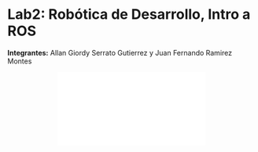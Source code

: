 # Lab2: Robótica de Desarrollo, Intro a ROS 
**Integrantes:** Allan Giordy Serrato Gutierrez y Juan Fernando Ramirez Montes

<p align="center">
<iframe src="[https://images.wondershare.com/recoverit/article/11/linux-vs-windows-8.jpg](https://user-images.githubusercontent.com/62154397/191139732-95323d49-2c0a-4de0-a6c5-ba51c33197b9.mp4)" height=»315″ width=»560″ allowfullscreen=»» frameborder=»0″></iframe>
</p>

